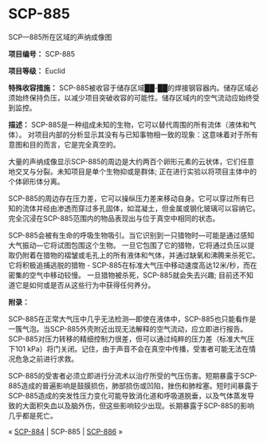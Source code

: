 # SCP-885
                        




SCP—885所在区域的声纳成像图



**项目编号：** SCP-885

**项目等级：**  Euclid

**特殊收容措施：** SCP-885被收容于储存区域██-██的焊接钢容器内。储存区域必须始终保持负压，以减少项目突破收容的可能性。储存区域内的空气流动应始终受到监控。

**描述：** SCP-885是一种组成未知的生物，它可以替代周围的所有流体（液体和气体）。 对项目内部的分析显示其没有与已知事物相一致的现象：这意味着对于所有意图和目的而言，它是完全真空的。

大量的声纳成像显示SCP-885的周边是大约两百个卵形元素的云状体，它们任意地交叉与分裂。未知项目是单个生物抑或是群体; 正在进行实验以将项目主体中的个体卵形体分离。

SCP-885的周边存在压力差，它可以操纵压力差来移动自身。它可以穿过所有已知的流体并经由渗透而穿过多孔固体，如混凝土，但金属或钢化玻璃可以容纳它。完全沉浸在SCP-885范围内的物品表现出与位于真空中相同的状态。

SCP-885会被有生命的呼吸生物吸引。当它识别到一只猎物时—可能是通过感知大气振动—它将试图包围这个生物。 一旦它包围了它的猎物，它将通过负压以提取仍附着在猎物的褶皱或毛孔上的所有液体和气体，并通过缺氧和沸腾来杀死它。 它将积极追捕逃脱的猎物 - SCP-885在标准大气压中移动速度高达12米/秒，而在密集的空气中移动较慢。 一旦猎物被杀死，SCP-885就会失去兴趣; 目前还不知道它是如何或是否从这些行为中获得任何养分。

**附录：** 

SCP-885在正常大气压中几乎无法检测—即使在液体中，SCP-885也只能看作是一簇气泡。当SCP-885外壳附近出现无法解释的空气流动，应立即进行报告。SCP-885对压力转移的精细控制力很差，但可以通过纯粹的压力差（标准大气压下101 kPa）将门关闭。记住，由于声音不会在真空中传播，受害者可能无法在情况危急之前进行求救。

SCP-885的受害者必须立即进行分流术以治疗所受的气压伤害。短期暴露于SCP-885造成的普遍影响是鼓膜损伤，肺部损伤或凹陷，挫伤和肺栓塞。短时间暴露于SCP-885造成的突发性压力变化可能导致消化道和呼吸道脱垂，以及气体蒸发导致的大面积失血以及脑外伤，但这些影响较少出现。长期暴露于SCP-885的影响几乎都是死亡。



« [SCP-884](/scp-884) | SCP-885 | [SCP-886](/scp-886) »





                    